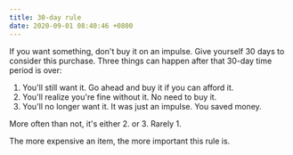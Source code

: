 ```yaml
---
title: 30-day rule
date: 2020-09-01 08:40:46 +0800
---
```


If you want something, don't buy it on an impulse. Give yourself 30 days to consider this purchase. Three things can happen after that 30-day time period is over:

1. You'll still want it. Go ahead and buy it if you can afford it. 
2. You'll realize you're fine without it. No need to buy it.
3. You'll no longer want it. It was just an impulse. You saved money.

More often than not, it's either 2. or 3. Rarely 1.

The more expensive an item, the more important this rule is.